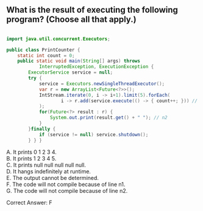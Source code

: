 ## What is the result of executing the following program? (Choose all that apply.)

```java

import java.util.concurrent.Executors;

public class PrintCounter {
    static int count = 0;
    public static void main(String[] args) throws 
            InterruptedException, ExecutionException {
        ExecutorService service = null;
        try {
            service = Executors.newSingleThreadExecutor();
            var r = new ArrayList<Future<?>>();
            IntStream.iterate(0, i -> i+1).limit(5).forEach(
                    i -> r.add(service.execute(() -> { count++; })) // n1
            );
            for(Future<?> result : r) {
                System.out.print(result.get() + " "); // n2
            }
        }finally {
            if (service != null) service.shutdown();
        } } }
```

A. It prints 0 1 2 3 4. <br>
B. It prints 1 2 3 4 5. <br>
C. It prints null null null null null. <br>
D. It hangs indefinitely at runtime. <br>
E. The output cannot be determined. <br>
F. The code will not compile because of line n1. <br>
G. The code will not compile because of line n2. <br>

Correct Answer: F